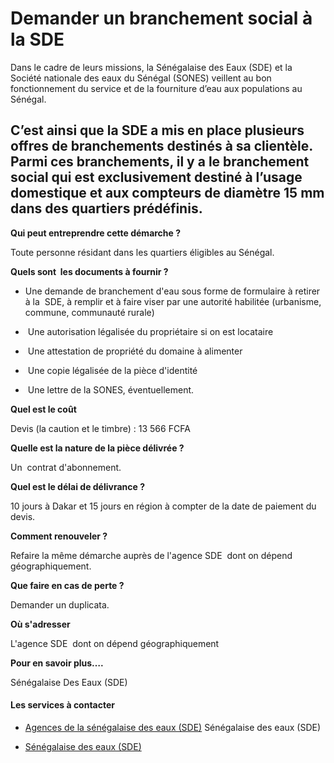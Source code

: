 # Demander un branchement social à la SDE

Dans le cadre de leurs missions, la Sénégalaise des Eaux (SDE) et la Société nationale des eaux du Sénégal (SONES) veillent au bon fonctionnement du service et de la fourniture d’eau aux populations au Sénégal.  
  
C’est ainsi que la SDE a mis en place plusieurs offres de branchements destinés à sa clientèle. Parmi ces branchements, il y a le branchement social qui est exclusivement destiné à l’usage domestique et aux compteurs de diamètre 15 mm dans des quartiers prédéfinis.
-------------------------------------------------------------------------------------------------------------------------------------------------------------------------------------------------------------------------------------------------------------------------------------------------------------------------------------------------------------------------------------------------------------------------------------------------------------------------------------------------

**Qui peut entreprendre cette démarche ?**

Toute personne résidant dans les quartiers éligibles au Sénégal.

**Quels sont  les documents à fournir ?**

*   Une demande de branchement d'eau sous forme de formulaire à retirer à la  SDE, à remplir et à faire viser par une autorité habilitée (urbanisme, commune, communauté rurale)  
    
*    Une autorisation légalisée du propriétaire si on est locataire
*    Une attestation de propriété du domaine à alimenter
*    Une copie légalisée de la pièce d'identité
*    Une lettre de la SONES, éventuellement.

**Quel est le coût**

Devis (la caution et le timbre) : 13 566 FCFA

**Quelle est la nature de la pièce délivrée ?**

Un  contrat d'abonnement.

**Quel est le délai de délivrance ?**

10 jours à Dakar et 15 jours en région à compter de la date de paiement du devis.

**Comment renouveler ?**

Refaire la même démarche auprès de l'agence SDE  dont on dépend géographiquement.

**Que faire en cas de perte ?**

Demander un duplicata.

**Où s'adresser**

L'agence SDE  dont on dépend géographiquement

**Pour en savoir plus….**

Sénégalaise Des Eaux (SDE)

#### Les services à contacter

*   [Agences de la sénégalaise des eaux (SDE)](../../../services/agences-de-la-senegalaise-des-eaux-sde.md) Sénégalaise des eaux (SDE)  
    
*   [Sénégalaise des eaux (SDE)](../../../services/senegalaise-des-eaux-sde.md)